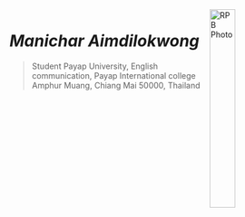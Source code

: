 <img src="http://manichar.github.io/img/R.jpg" alt="RPB Photo" align="right" width="30%"/>

# _Manichar Aimdilokwong_

> Student
> Payap University, English communication, Payap International college<br />
> Amphur Muang, Chiang Mai 50000, Thailand<br />
